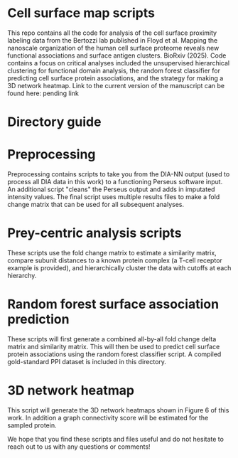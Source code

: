 # Cell surface map scripts
This repo contains all the code for analysis of the cell surface proximity labeling data from the Bertozzi lab published in Floyd et al. Mapping the nanoscale organization of the human cell surface proteome reveals new functional associations and surface antigen clusters. BioRxiv (2025). Code contains a focus on critical analyses included the unsupervised hierarchical clustering for functional domain analysis, the random forest classifier for predicting cell surface protein associations, and the strategy for making a 3D network heatmap. Link to the current version of the manuscript can be found here: pending link

# Directory guide
# Preprocessing
Preprocessing contains scripts to take you from the DIA-NN output (used to process all DIA data in this work) to a functioning Perseus software input. An additional script "cleans" the Perseus output and adds in imputated intensity values. The final script uses multiple results files to make a fold change matrix that can be used for all subsequent analyses.

# Prey-centric analysis scripts
These scripts use the fold change matrix to estimate a similarity matrix, compare subunit distances to a known protein complex (a T-cell receptor example is provided), and hierarchically cluster the data with cutoffs at each hierarchy.

# Random forest surface association prediction
These scripts will first generate a combined all-by-all fold change delta matrix and similarity matrix. This will then be used to predict cell surface protein associations using the random forest classifier script. A compiled gold-standard PPI dataset is included in this directory.

# 3D network heatmap
This script will generate the 3D network heatmaps shown in Figure 6 of this work. In addition a graph connectivity score will be estimated for the sampled protein.

We hope that you find these scripts and files useful and do not hesitate to reach out to us with any questions or comments!
